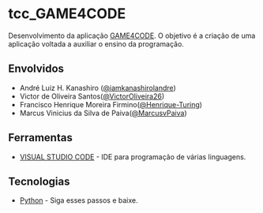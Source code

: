 # tcc_GAME4CODE

Desenvolvimento da aplicação [GAME4CODE](https://github.com/iamkanashirolandre/tcc_GAME4CODE). O objetivo é a criação de uma aplicação voltada a auxiliar o ensino da programação.

## Envolvidos

* André Luiz H. Kanashiro ([@iamkanashirolandre](https://github.com/iamkanashirolandre))
* Victor de Oliveira Santos([@VictorOliveira26](https://github.com/VictorOliveira26))
* Francisco Henrique Moreira Firmino([@Henrique-Turing](https://github.com/Henrique-Turing))
* Marcus Vinicius da Silva de Paiva([@MarcusvPaiva](https://github.com/MarcusvPaiva))

## Ferramentas

* [VISUAL STUDIO CODE](https://code.visualstudio.com/) - IDE para programação de várias linguagens.

## Tecnologias

* [Python](https://www.python.org/downloads/) - Siga esses passos e baixe.
